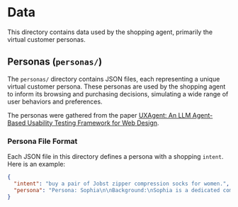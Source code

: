# Data

This directory contains data used by the shopping agent, primarily the virtual customer personas.

## Personas (`personas/`)

The `personas/` directory contains JSON files, each representing a unique virtual customer persona. These personas are used by the shopping agent to inform its browsing and purchasing decisions, simulating a wide range of user behaviors and preferences.

The personas were gathered from the paper [UXAgent: An LLM Agent-Based Usability Testing Framework for Web Design](https://arxiv.org/abs/2502.12561).

### Persona File Format

Each JSON file in this directory defines a persona with a shopping `intent`. Here is an example:

```json
{
  "intent": "buy a pair of Jobst zipper compression socks for women.",
  "persona": "Persona: Sophia\n\nBackground:\nSophia is a dedicated community college professor with a deep passion for education and empowering underserved students. She has spent the past two decades sharing her expertise and inspiring young minds to reach their full potential.\n\nDemographics:\nAge: 54\nGender: Female\nEducation: Master's degree in Education\nProfession: Community College Professor\nIncome: $65,000\n\nFinancial Situation:\nSophia's income as a community college professor provides her with a comfortable, yet modest, living. She is financially responsible and manages her budget carefully, prioritizing her personal and professional goals.\n\nShopping Habits:\nSophia is a practical shopper who focuses on finding high-quality, durable items that will serve her needs for the long term. She enjoys browsing local thrift stores and online marketplaces for unique finds, but she is also willing to invest in essential items that will last. Sophia values sustainability and often looks for eco-friendly or ethically sourced products.\n\nProfessional Life:\nAs a community college professor, Sophia takes great pride in her work and the impact she has on her students' lives. She is known for her engaging teaching style, her deep subject matter expertise, and her genuine care for the well-being and success of her students. Sophia is actively involved in curriculum development and mentoring programs, constantly seeking ways to improve the educational experience.\n\nPersonal Style:\nSophia's personal style reflects her practical and comfortable approach to life. She often wears classic pieces, such as button-down shirts, cardigans, and well-fitted trousers, that allow her to move freely and feel confident in the classroom. She also enjoys adding personal touches, like colorful scarves or statement jewelry, to express her own sense of style."
}
``` 